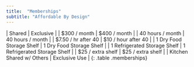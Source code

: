 ```yaml
---
title:  "Memberships"
subtitle: "Affordable By Design"
---
```

| Shared | Exclusive |
| $300 / month | $400 / month |
| 40 hours / month | 40 hours / month |
| $7.50 / hr after 40 | $10 / hour after 40 |
| 1 Dry Food Storage Shelf | 1 Dry Food Storage Shelf |
| 1 Refrigerated Storage Shelf | 1 Refrigerated Storage Shelf |
| $25 / extra shelf | $25 / extra shelf |
| Kitchen Shared w/ Others | Exclusive Use |
{: .table .memberships}